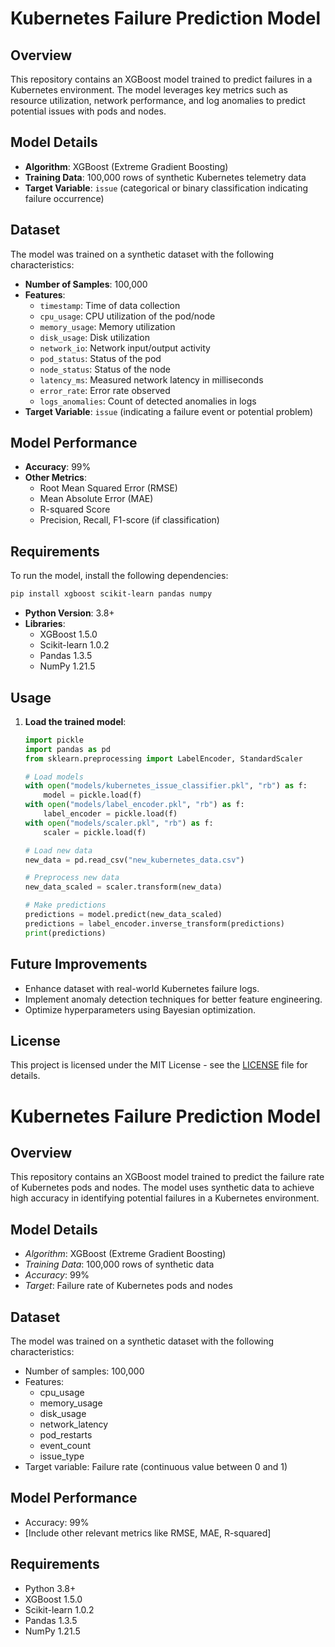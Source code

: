 # Kubernetes Failure Prediction Model

## Overview

This repository contains an XGBoost model trained to predict failures in a Kubernetes environment. The model leverages key metrics such as resource utilization, network performance, and log anomalies to predict potential issues with pods and nodes.

## Model Details

- **Algorithm**: XGBoost (Extreme Gradient Boosting)
- **Training Data**: 100,000 rows of synthetic Kubernetes telemetry data
- **Target Variable**: `issue` (categorical or binary classification indicating failure occurrence)

## Dataset

The model was trained on a synthetic dataset with the following characteristics:

- **Number of Samples**: 100,000
- **Features**:
  - `timestamp`: Time of data collection
  - `cpu_usage`: CPU utilization of the pod/node
  - `memory_usage`: Memory utilization
  - `disk_usage`: Disk utilization
  - `network_io`: Network input/output activity
  - `pod_status`: Status of the pod
  - `node_status`: Status of the node
  - `latency_ms`: Measured network latency in milliseconds
  - `error_rate`: Error rate observed
  - `logs_anomalies`: Count of detected anomalies in logs
- **Target Variable**: `issue` (indicating a failure event or potential problem)

## Model Performance

- **Accuracy**: 99%
- **Other Metrics**:
  - Root Mean Squared Error (RMSE)
  - Mean Absolute Error (MAE)
  - R-squared Score
  - Precision, Recall, F1-score (if classification)

## Requirements

To run the model, install the following dependencies:

```bash
pip install xgboost scikit-learn pandas numpy
```

- **Python Version**: 3.8+
- **Libraries**:
  - XGBoost 1.5.0
  - Scikit-learn 1.0.2
  - Pandas 1.3.5
  - NumPy 1.21.5

## Usage

1. **Load the trained model**:
   ```python
   import pickle
   import pandas as pd
   from sklearn.preprocessing import LabelEncoder, StandardScaler

   # Load models
   with open("models/kubernetes_issue_classifier.pkl", "rb") as f:
       model = pickle.load(f)
   with open("models/label_encoder.pkl", "rb") as f:
       label_encoder = pickle.load(f)
   with open("models/scaler.pkl", "rb") as f:
       scaler = pickle.load(f)

   # Load new data
   new_data = pd.read_csv("new_kubernetes_data.csv")
   
   # Preprocess new data
   new_data_scaled = scaler.transform(new_data)
   
   # Make predictions
   predictions = model.predict(new_data_scaled)
   predictions = label_encoder.inverse_transform(predictions)
   print(predictions)
   ```

## Future Improvements

- Enhance dataset with real-world Kubernetes failure logs.
- Implement anomaly detection techniques for better feature engineering.
- Optimize hyperparameters using Bayesian optimization.

## License

This project is licensed under the MIT License - see the [LICENSE](LICENSE) file for details.

# Kubernetes Failure Prediction Model

## Overview

This repository contains an XGBoost model trained to predict the failure rate of Kubernetes pods and nodes. The model uses synthetic data to achieve high accuracy in identifying potential failures in a Kubernetes environment.

## Model Details

- *Algorithm*: XGBoost (Extreme Gradient Boosting)
- *Training Data*: 100,000 rows of synthetic data
- *Accuracy*: 99%
- *Target*: Failure rate of Kubernetes pods and nodes


## Dataset

The model was trained on a synthetic dataset with the following characteristics:
- Number of samples: 100,000
- Features:
  - cpu_usage
  - memory_usage
  - disk_usage
  - network_latency
  - pod_restarts
  - event_count
  - issue_type
- Target variable: Failure rate (continuous value between 0 and 1)

## Model Performance

- Accuracy: 99%
- [Include other relevant metrics like RMSE, MAE, R-squared]

## Requirements

- Python 3.8+
- XGBoost 1.5.0
- Scikit-learn 1.0.2
- Pandas 1.3.5
- NumPy 1.21.5
